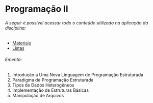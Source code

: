 # Programação II

###### A seguir é possível acessar todo o conteúdo utilizado na aplicação da disciplina:

- [Materiais](./Materiais/)
- [Listas](./Atividades/)

###### Ementa:

1. Introdução a Uma Nova Linguagem de Programação Estruturada
2. Paradigma de Programação Estruturada
3. Tipos de Dados Heterogêneos
4. Implementação de Estruturas Básicas
5. Manipulação de Arquivos